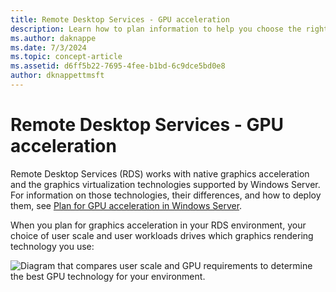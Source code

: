 ```yaml
---
title: Remote Desktop Services - GPU acceleration
description: Learn how to plan information to help you choose the right graphics virtualization option for your RDS deployment.
ms.author: daknappe
ms.date: 7/3/2024
ms.topic: concept-article
ms.assetid: d6ff5b22-7695-4fee-b1bd-6c9dce5bd0e8
author: dknappettmsft
---
```

# Remote Desktop Services - GPU acceleration

Remote Desktop Services (RDS) works with native graphics acceleration and the graphics virtualization technologies supported by Windows Server. For information on those technologies, their differences, and how to deploy them, see [Plan for GPU acceleration in Windows Server](../../virtualization/hyper-v/plan/plan-for-gpu-acceleration-in-windows-server.md).

When you plan for graphics acceleration in your RDS environment, your choice of user scale and user workloads drives which graphics rendering technology you use:

![Diagram that compares user scale and GPU requirements to determine the best GPU technology for your environment.](media/rds-gpu.png)
